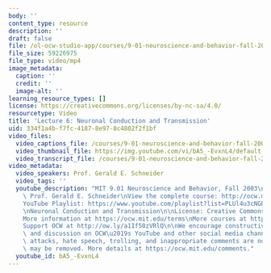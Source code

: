 ```yaml
---
body: ''
content_type: resource
description: ''
draft: false
file: /ol-ocw-studio-app/courses/9-01-neuroscience-and-behavior-fall-2003/mit9_01f03_lec06_360p_16_9.mp4
file_size: 59226975
file_type: video/mp4
image_metadata:
  caption: ''
  credit: ''
  image-alt: ''
learning_resource_types: []
license: https://creativecommons.org/licenses/by-nc-sa/4.0/
resourcetype: Video
title: 'Lecture 6: Neuronal Conduction and Transmission'
uid: 334f1a4b-f7fc-4187-8e97-8c4802f2f1bf
video_files:
  video_captions_file: /courses/9-01-neuroscience-and-behavior-fall-2003/1VC-3NU986faluOQ3y6mAXz87JN0cqgEV_transcript.webvtt
  video_thumbnail_file: https://img.youtube.com/vi/bA5_-EvxnL4/default.jpg
  video_transcript_file: /courses/9-01-neuroscience-and-behavior-fall-2003/1VC-3NU986faluOQ3y6mAXz87JN0cqgEV_transcript.pdf
video_metadata:
  video_speakers: Prof. Gerald E. Schneider
  video_tags: ''
  youtube_description: "MIT 9.01 Neuroscience and Behavior, Fall 2003\nInstructor:\
    \ Prof. Gerald E. Schneider\nView the complete course: http://ocw.mit.edu/courses/brain-and-cognitive-sciences/9-01-neuroscience-and-behavior-fall-2003\n\
    YouTube Playlist: https://www.youtube.com/playlist?list=PLUl4u3cNGP63U7FmbKD9KClb-94dyPJim\n\
    \nNeuronal Conduction and Transmission\n\nLicense: Creative Commons BY-NC-SA\n\
    More information at https://ocw.mit.edu/terms\nMore courses at https://ocw.mit.edu\n\
    Support OCW at http://ow.ly/a1If50zVRlQ\n\nWe encourage constructive comments\
    \ and discussion on OCW\u2019s YouTube and other social media channels. Personal\
    \ attacks, hate speech, trolling, and inappropriate comments are not allowed and\
    \ may be removed. More details at https://ocw.mit.edu/comments."
  youtube_id: bA5_-EvxnL4
---
```

